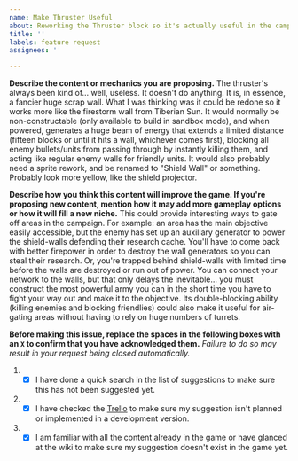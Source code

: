 ```yaml
---
name: Make Thruster Useful
about: Reworking the Thruster block so it's actually useful in the campaign.
title: ''
labels: feature request
assignees: ''

---
```


**Describe the content or mechanics you are proposing.**
The thruster's always been kind of... well, useless. It doesn't do anything. It is, in essence, a fancier huge scrap wall. What I was thinking was it could be redone so it works more like the firestorm wall from Tiberian Sun. It would normally be non-constructable (only available to build in sandbox mode), and when powered, generates a huge beam of energy that extends a limited distance (fifteen blocks or until it hits a wall, whichever comes first), blocking all enemy bullets/units from passing through by instantly killing them, and acting like regular enemy walls for friendly units. It would also probably need a sprite rework, and be renamed to "Shield Wall" or something. Probably look more yellow, like the shield projector.



**Describe how you think this content will improve the game. If you're proposing new content, mention how it may add more gameplay options or how it will fill a new niche.**
This could provide interesting ways to gate off areas in the campaign. For example: an area has the main objective easily accessible, but the enemy has set up an auxillary generator to power the shield-walls defending their research cache. You'll have to come back with better firepower in order to destroy the wall generators so you can steal their research. Or, you're trapped behind shield-walls with limited time before the walls are destroyed or run out of power. You can connect your network to the walls, but that only delays the inevitable... you must construct the most powerful army you can in the short time you have to fight your way out and make it to the objective. Its double-blocking ability (killing enemies and blocking friendlies) could also make it useful for air-gating areas without having to rely on huge numbers of turrets. 


**Before making this issue, replace the spaces in the following boxes with an `X` to confirm that you have acknowledged them.** *Failure to do so may result in your request being closed automatically.*



1. - [X] I have done a quick search in the list of suggestions to make sure this has not been suggested yet.
2. - [X] I have checked the [Trello](https://trello.com/b/aE2tcUwF/mindustry-trello) to make sure my suggestion isn't planned or implemented in a development version.
3. - [X] I am familiar with all the content already in the game or have glanced at the wiki to make sure my suggestion doesn't exist in the game yet.
